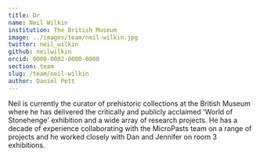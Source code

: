 ```yaml
---
title: Dr
name: Neil Wilkin
institution: The British Museum
image: ../images/team/neil-wilkin.jpg
twitter: neil_wilkin
github: neilwilkin
orcid: 0000-0002-0000-0000
section: team
slug: /team/neil-wilkin
author: Daniel Pett
---
```


Neil is currently the curator of prehistoric collections at the British Museum where he has delivered the critically and 
publicly acclaimed 'World of Stonehenge' exhibition and a wide array of research projects. He has a decade of experience
collaborating with the MicroPasts team on a range of projects and he worked closely with Dan and Jennifer on room 3 exhibitions. 



